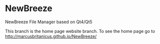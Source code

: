 NewBreeze
=========

NewBreeze File Manager based on Qt4/Qt5

This branch is the home page website branch. To see the home page go to
    http://marcusbritanicus.github.io/NewBreeze/
